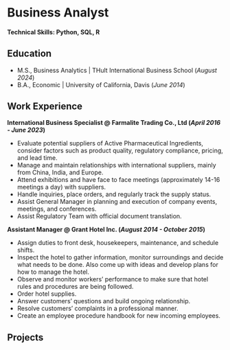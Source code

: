 # Business Analyst

#### Technical Skills: Python, SQL, R

## Education					       	
- M.S., Business Analytics	| THult International Business School (_August 2024_)	 			        		
- B.A., Economic | University of California, Davis (_June 2014_)

## Work Experience
**International Business Specialist @ Farmalite Trading Co., Ltd (_April 2016 - June 2023_)**
- Evaluate potential suppliers of Active Pharmaceutical Ingredients, consider factors such as product quality, regulatory compliance, pricing, and lead time.
- Manage and maintain relationships with international suppliers, mainly from China, India, and Europe.
- Attend exhibitions and have face to face meetings (approximately 14-16 meetings a day) with suppliers.
- Handle inquiries, place orders, and regularly track the supply status.
- Assist General Manager in planning and execution of company events, meetings, and conferences.
- Assist Regulatory Team with official document translation.

**Assistant Manager @ Grant Hotel Inc. (_August 2014 - October 2015_)**
- Assign duties to front desk, housekeepers, maintenance, and schedule shifts.
- Inspect the hotel to gather information, monitor surroundings and decide what needs to be done. Also come up with ideas and develop plans for how to manage the hotel.
- Observe and monitor workers’ performance to make sure that hotel rules and procedures are being followed.
- Order hotel supplies.
- Answer customers’ questions and build ongoing relationship.
- Resolve customers’ complaints in a professional manner.
- Create an employee procedure handbook for new incoming employees.

## Projects

